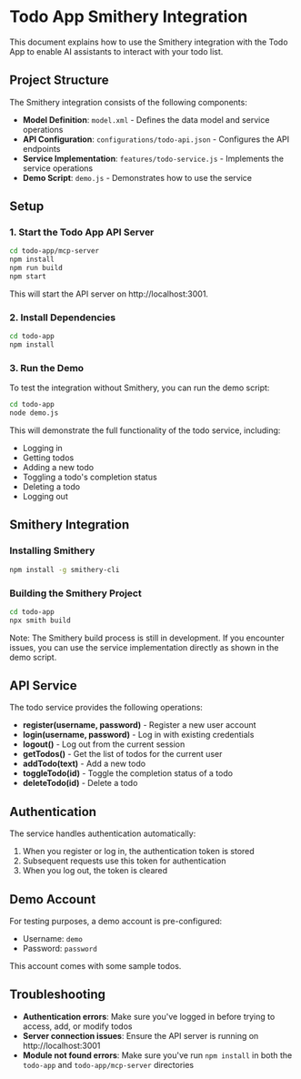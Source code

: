 # Todo App Smithery Integration

This document explains how to use the Smithery integration with the Todo App to enable AI assistants to interact with your todo list.

## Project Structure

The Smithery integration consists of the following components:

- **Model Definition**: `model.xml` - Defines the data model and service operations
- **API Configuration**: `configurations/todo-api.json` - Configures the API endpoints
- **Service Implementation**: `features/todo-service.js` - Implements the service operations
- **Demo Script**: `demo.js` - Demonstrates how to use the service

## Setup

### 1. Start the Todo App API Server

```bash
cd todo-app/mcp-server
npm install
npm run build
npm start
```

This will start the API server on http://localhost:3001.

### 2. Install Dependencies

```bash
cd todo-app
npm install
```

### 3. Run the Demo

To test the integration without Smithery, you can run the demo script:

```bash
cd todo-app
node demo.js
```

This will demonstrate the full functionality of the todo service, including:
- Logging in
- Getting todos
- Adding a new todo
- Toggling a todo's completion status
- Deleting a todo
- Logging out

## Smithery Integration

### Installing Smithery

```bash
npm install -g smithery-cli
```

### Building the Smithery Project

```bash
cd todo-app
npx smith build
```

Note: The Smithery build process is still in development. If you encounter issues, you can use the service implementation directly as shown in the demo script.

## API Service

The todo service provides the following operations:

- **register(username, password)** - Register a new user account
- **login(username, password)** - Log in with existing credentials
- **logout()** - Log out from the current session
- **getTodos()** - Get the list of todos for the current user
- **addTodo(text)** - Add a new todo
- **toggleTodo(id)** - Toggle the completion status of a todo
- **deleteTodo(id)** - Delete a todo

## Authentication

The service handles authentication automatically:

1. When you register or log in, the authentication token is stored
2. Subsequent requests use this token for authentication
3. When you log out, the token is cleared

## Demo Account

For testing purposes, a demo account is pre-configured:

- Username: `demo`
- Password: `password`

This account comes with some sample todos.

## Troubleshooting

- **Authentication errors**: Make sure you've logged in before trying to access, add, or modify todos
- **Server connection issues**: Ensure the API server is running on http://localhost:3001
- **Module not found errors**: Make sure you've run `npm install` in both the `todo-app` and `todo-app/mcp-server` directories
